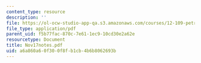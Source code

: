 ```yaml
---
content_type: resource
description: ''
file: https://ol-ocw-studio-app-qa.s3.amazonaws.com/courses/12-109-petrology-fall-2005/a6a860a60f300f8fb1cb4b6b8062693b_Nov17notes.pdf
file_type: application/pdf
parent_uid: f5b77fac-870c-7e61-1ec9-10cd30e2a62e
resourcetype: Document
title: Nov17notes.pdf
uid: a6a860a6-0f30-0f8f-b1cb-4b6b8062693b
---
```

